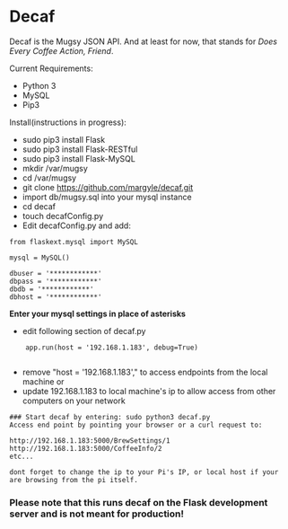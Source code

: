 # Decaf
Decaf is the Mugsy JSON API. And at least for now, that stands for *Does Every Coffee Action, Friend*. 

Current Requirements:
 - Python 3
 - MySQL
 - Pip3

Install(instructions in progress): 
 - sudo pip3 install Flask
 - sudo pip3 install Flask-RESTful
 - sudo pip3 install Flask-MySQL
 - mkdir /var/mugsy 
 - cd /var/mugsy
 - git clone https://github.com/margyle/decaf.git
 - import db/mugsy.sql into your mysql instance
 - cd decaf
 - touch decafConfig.py 
 - Edit decafConfig.py and add:
   
```
from flaskext.mysql import MySQL  

mysql = MySQL()

dbuser = '************' 
dbpass = '************' 
dbdb = '************'
dbhost = '************'
```
**Enter your mysql settings in place of asterisks**
- edit following section of decaf.py
```
	app.run(host = '192.168.1.183', debug=True)


```
 - remove "host = '192.168.1.183'," to access endpoints from the local machine or
 - update 192.168.1.183 to local machine's ip to allow access from other computers on your network

 ```
### Start decaf by entering: sudo python3 decaf.py
 Access end point by pointing your browser or a curl request to: 
 
 http://192.168.1.183:5000/BrewSettings/1 
 http://192.168.1.183:5000/CoffeeInfo/2
 etc...
 
 dont forget to change the ip to your Pi's IP, or local host if your are browsing from the pi itself.
 ```
 ### Please note that this runs decaf on the Flask development server and is not meant for production!
 
 


 

